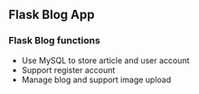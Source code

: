 ## Flask Blog App

### Flask Blog functions
- Use MySQL to store article and user account
- Support register account
- Manage blog and support image upload
